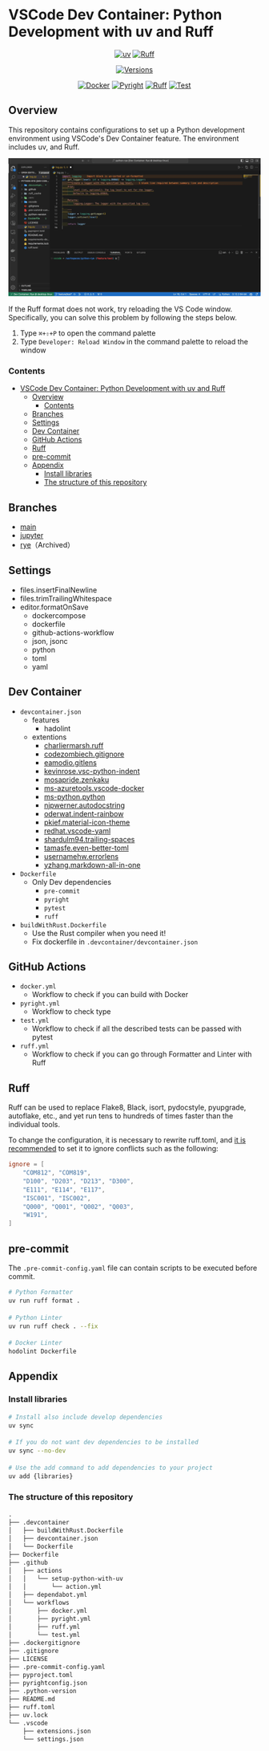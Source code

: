 # VSCode Dev Container: Python Development with uv and Ruff

<div align="center">

[![uv](https://img.shields.io/endpoint?url=https://raw.githubusercontent.com/astral-sh/uv/main/assets/badge/v0.json)](https://github.com/astral-sh/uv)
[![Ruff](https://img.shields.io/endpoint?url=https://raw.githubusercontent.com/astral-sh/ruff/main/assets/badge/v2.json)](https://github.com/astral-sh/ruff)

[![Versions](https://img.shields.io/badge/python-3.9%20|%203.10%20|%203.11%20|%203.12%20|%203.13%20-green.svg)](https://github.com/a5chin/python-uv)

[![Docker](https://github.com/a5chin/python-uv/actions/workflows/docker.yml/badge.svg)](https://github.com/a5chin/python-uv/actions/workflows/docker.yml)
[![Pyright](https://github.com/a5chin/python-uv/actions/workflows/pyright.yml/badge.svg)](https://github.com/a5chin/python-uv/actions/workflows/pyright.yml)
[![Ruff](https://github.com/a5chin/python-uv/actions/workflows/ruff.yml/badge.svg)](https://github.com/a5chin/python-uv/actions/workflows/ruff.yml)
[![Test](https://github.com/a5chin/python-uv/actions/workflows/test.yml/badge.svg)](https://github.com/a5chin/python-uv/actions/workflows/test.yml)

</div>

## Overview
This repository contains configurations to set up a Python development environment using VSCode's Dev Container feature.
The environment includes uv, and Ruff.

![demo](docs/img/ruff.gif)

If the Ruff format does not work, try reloading the VS Code window.
Specifically, you can solve this problem by following the steps below.

1. Type `⌘+⇧+P` to open the command palette
2. Type `Developer: Reload Window` in the command palette to reload the window

### Contents
- [VSCode Dev Container: Python Development with uv and Ruff](#vscode-dev-container-python-development-with-uv-and-ruff)
  - [Overview](#overview)
    - [Contents](#contents)
  - [Branches](#branches)
  - [Settings](#settings)
  - [Dev Container](#dev-container)
  - [GitHub Actions](#github-actions)
  - [Ruff](#ruff)
  - [pre-commit](#pre-commit)
  - [Appendix](#appendix)
    - [Install libraries](#install-libraries)
    - [The structure of this repository](#the-structure-of-this-repository)

## Branches
- [main](https://github.com/a5chin/python-uv/tree/main)
- [jupyter](https://github.com/a5chin/python-uv/tree/jupyter)
- [rye](https://github.com/a5chin/python-uv/tree/rye)（Archived）

## Settings
- files.insertFinalNewline
- files.trimTrailingWhitespace
- editor.formatOnSave
  - dockercompose
  - dockerfile
  - github-actions-workflow
  - json, jsonc
  - python
  - toml
  - yaml

## Dev Container
- `devcontainer.json`
  - features
    - hadolint
  - extentions
    - [charliermarsh.ruff](https://marketplace.visualstudio.com/items?itemName=charliermarsh.ruff)
    - [codezombiech.gitignore](https://marketplace.visualstudio.com/items?itemName=codezombiech.gitignore)
    - [eamodio.gitlens](https://marketplace.visualstudio.com/items?itemName=eamodio.gitlens)
    - [kevinrose.vsc-python-indent](https://marketplace.visualstudio.com/items?itemName=kevinrose.vsc-python-indent)
    - [mosapride.zenkaku](https://marketplace.visualstudio.com/items?itemName=mosapride.zenkaku)
    - [ms-azuretools.vscode-docker](https://marketplace.visualstudio.com/items?itemName=ms-azuretools.vscode-docker)
    - [ms-python.python](https://marketplace.visualstudio.com/items?itemName=ms-python.python)
    - [njpwerner.autodocstring](https://marketplace.visualstudio.com/items?itemName=njpwerner.autodocstring)
    - [oderwat.indent-rainbow](https://marketplace.visualstudio.com/items?itemName=oderwat.indent-rainbow)
    - [pkief.material-icon-theme](https://marketplace.visualstudio.com/items?itemName=pkief.material-icon-theme)
    - [redhat.vscode-yaml](https://marketplace.visualstudio.com/items?itemName=redhat.vscode-yaml)
    - [shardulm94.trailing-spaces](https://marketplace.visualstudio.com/items?itemName=shardulm94.trailing-spaces)
    - [tamasfe.even-better-toml](https://marketplace.visualstudio.com/items?itemName=tamasfe.even-better-toml)
    - [usernamehw.errorlens](https://marketplace.visualstudio.com/items?itemName=usernamehw.errorlens)
    - [yzhang.markdown-all-in-one](https://marketplace.visualstudio.com/items?itemName=yzhang.markdown-all-in-one)
- `Dockerfile`
  - Only Dev dependencies
    - `pre-commit`
    - `pyright`
    - `pytest`
    - `ruff`
- `buildWithRust.Dockerfile`
  - Use the Rust compiler when you need it!
  - Fix dockerfile in `.devcontainer/devcontainer.json`

## GitHub Actions
- `docker.yml`
  - Workflow to check if you can build with Docker
- `pyright.yml`
  - Workflow to check type
- `test.yml`
  - Workflow to check if all the described tests can be passed with pytest
- `ruff.yml`
  - Workflow to check if you can go through Formatter and Linter with Ruff

## Ruff
Ruff can be used to replace Flake8, Black, isort, pydocstyle, pyupgrade, autoflake, etc., and yet run tens to hundreds of times faster than the individual tools.

To change the configuration, it is necessary to rewrite ruff.toml, and [it is recommended](https://docs.astral.sh/ruff/formatter/#conflicting-lint-rules) to set it to ignore conflicts such as the following:
```toml
ignore = [
    "COM812", "COM819",
    "D100", "D203", "D213", "D300",
    "E111", "E114", "E117",
    "ISC001", "ISC002",
    "Q000", "Q001", "Q002", "Q003",
    "W191",
]
```

## pre-commit
The `.pre-commit-config.yaml` file can contain scripts to be executed before commit.

```sh
# Python Formatter
uv run ruff format .

# Python Linter
uv run ruff check . --fix

# Docker Linter
hodolint Dockerfile
```

## Appendix

### Install libraries
```sh
# Install also include develop dependencies
uv sync

# If you do not want dev dependencies to be installed
uv sync --no-dev

# Use the add command to add dependencies to your project
uv add {libraries}
```

### The structure of this repository
```
.
├── .devcontainer
│   ├── buildWithRust.Dockerfile
│   ├── devcontainer.json
│   └── Dockerfile
├── Dockerfile
├── .github
│   ├── actions
│   │   └── setup-python-with-uv
│   │       └── action.yml
│   ├── dependabot.yml
│   └── workflows
│       ├── docker.yml
│       ├── pyright.yml
│       ├── ruff.yml
│       └── test.yml
├── .dockergitignore
├── .gitignore
├── LICENSE
├── .pre-commit-config.yaml
├── pyproject.toml
├── pyrightconfig.json
├── .python-version
├── README.md
├── ruff.toml
├── uv.lock
└── .vscode
    ├── extensions.json
    └── settings.json
```
